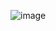 ![image](https://github.com/marianopadularrosa1/caseGraphql/assets/2471814/4354a9d3-f4b5-4d62-90c3-5aa51519d328)
